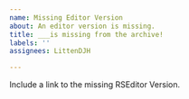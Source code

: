 ```yaml
---
name: Missing Editor Version
about: An editor version is missing.
title: ___is missing from the archive!
labels: ''
assignees: LittenDJH

---
```


Include a link to the missing RSEditor Version.
